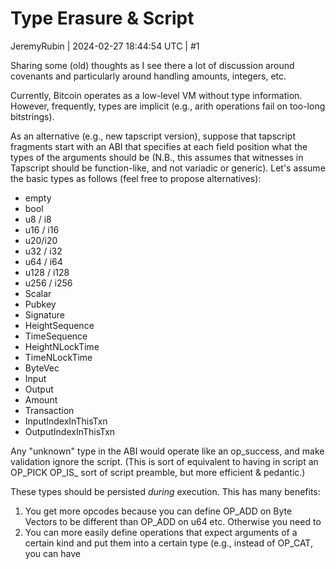 # Type Erasure & Script

JeremyRubin | 2024-02-27 18:44:54 UTC | #1

Sharing some (old) thoughts as I see there a lot of discussion around covenants and particularly around handling amounts, integers, etc.

Currently, Bitcoin operates as a low-level VM without type information. However, frequently, types are implicit (e.g., arith operations fail on too-long bitstrings). 

As an alternative (e.g., new tapscript version), suppose that tapscript fragments start with an ABI that specifies at each field position what the types of the arguments should be (N.B., this assumes that witnesses in Tapscript should be function-like, and not variadic or generic). Let's assume the basic types as follows (feel free to propose alternatives):

- empty
- bool
- u8 / i8
- u16 / i16
- u20/i20
- u32 / i32
- u64 / i64
- u128 / i128
- u256 / i256
- Scalar
- Pubkey
- Signature
- HeightSequence
- TimeSequence
- HeightNLockTime
- TimeNLockTime
- ByteVec
- Input
- Output
- Amount
- Transaction
- InputIndexInThisTxn
- OutputIndexInThisTxn

Any "unknown" type in the ABI would operate like an op_success, and make validation ignore the script. (This is sort of equivalent to having in script an <n> OP_PICK  OP_IS_<TYPE> sort of script preamble, but more efficient & pedantic.)

These types should be persisted _during_ execution. This has many benefits:

1) You get more opcodes because you can define OP_ADD on Byte Vectors to be different than OP_ADD on u64 etc. Otherwise you need to 
2) You can more easily define operations that expect arguments of a certain kind and put them into a certain type (e.g., instead of OP_CAT, you can have <amount> <script> OP_OUTPUT_FROM_PARTS which handles the length fields)
3) Validation can be -- especially for covenants -- more efficient as you don't need to re-parse stuff or do complicated field length logic
4) when you add a new external ABI type (op_success) you can define how all the existing opcodes should handle it
5) You can reject "nonsense" operations, even when the underlying byte types might work by chance
6) Tooling is greatly simplified since posession of the fragment hints at how to satisfy and at how much cost it might have

Sometimes types are not good for validation -- really, what do we care if we know a type is an 8 byte integer if validation will fail at some other step? Or if it will succeed no matter what type it is? However, having in-band primitive types, for all but the simplest scripts, can actually reduce complexity and lead to simpler scripts. Consider the bolt-3 offered HTLC script:

```
# To remote node with revocation key
OP_DUP OP_HASH160 <RIPEMD160(SHA256(revocationpubkey))> OP_EQUAL
OP_IF
    OP_CHECKSIG
OP_ELSE
    <remote_htlcpubkey> OP_SWAP OP_SIZE 32 OP_EQUAL
    OP_NOTIF
        # To local node via HTLC-timeout transaction (timelocked).
        OP_DROP 2 OP_SWAP <local_htlcpubkey> 2 OP_CHECKMULTISIG
    OP_ELSE
        # To remote node with preimage.
        OP_HASH160 <RIPEMD160(payment_hash)> OP_EQUALVERIFY
        OP_CHECKSIG
    OP_ENDIF
OP_ENDIF
```


We can decompose this to:

Branch 1:
```
ABI<SIGNATURE, PUBKEY>
OP_DUP OP_HASH160 <RIPEMD160(SHA256(revocationpubkey))> OP_EQUALVERIFY OP_CHECKSIG
```
Branch 2
```
        ABI<SIGNATURE, SIGNATURE>
        # To local node via HTLC-timeout transaction (timelocked).
        <remote htlcpubkey> CHECKSIGVERIFY <local_htlcpubkey> CHECKSIGVERIFY
```
Branch 3
```
    ABI<SIGNATURE, u128>
   OP_HASH160 <RIPEMD160(payment_hash)> OP_EQUALVERIFY
    <remote_htlcpubkey> OP_CHECKSIG
```

One way of more generically implementing these ABIs would be as an OP_STACKTYPECHECKS{,VERIFY} which takes a byte vector and asserts all the types on the stack & altstack either currently match, or could be "cast" to the desired type (perhaps as OP_TRYCASTSTACK). This would aid for circumstances where one tap-path must support >1 ABI, or could be helpful in joining two scripts together that part A can attest to the output of part B being properly checked. But I think I prefer the "one ABI" mode for simplicity.


We can view miniscript as a best effort attempt at being able to run type inference over well formed scripts, as an alternative to tracking actual types. More explicit type checks would be fully compatible with miniscript, and would (potentially) expand the depth of scripts that can fit in to a miniscript-like context, enabling more script programmability (espeically with covenants).

-------------------------

Chris_Stewart_5 | 2024-03-12 19:51:17 UTC | #2

So to be a bit pedantic - to have type erasure you have to have types in the first place. Script is _interpreted_ not _compiled_. It seems like this work would be similar to what miniscript is trying to achieve (IIUC miniscript correctly).

Compiled languages translate a higher level language (Java, C++, rust etc) to machine code. Script is similar to "machine code" IMO, which don't have a type system. I don't think the machine code level is the best place to be introducing a type system. x86 and arm64 don't have them - why should Script?

-------------------------

ProofOfKeags | 2024-03-12 22:42:56 UTC | #3

[quote="Chris_Stewart_5, post:2, topic:615"]
I don’t think the machine code level is the best place to be introducing a type system. x86 and arm64 don’t have them - why should Script?
[/quote]

While I haven't yet formed an opinion on whether it would be good for type information to be preserved all the way down to consensus, I would strongly argue that having a Script interpretation operational semantics that is 100% well defined/understood is a Good Thing. Preserving type information all the way to consensus can make script vm implementations more consistent, but it is not the only way.

For instance, are all opcodes defined for all possible arguments? If they are not defined, are failure semantics well-understood? Of all the places to have a high degree of specificity, the consensus-enforced Script VM *is the place*.

I would generally caution against appealing by analogy to silicon ISAs since we are solving a different class of problem here.

-------------------------


